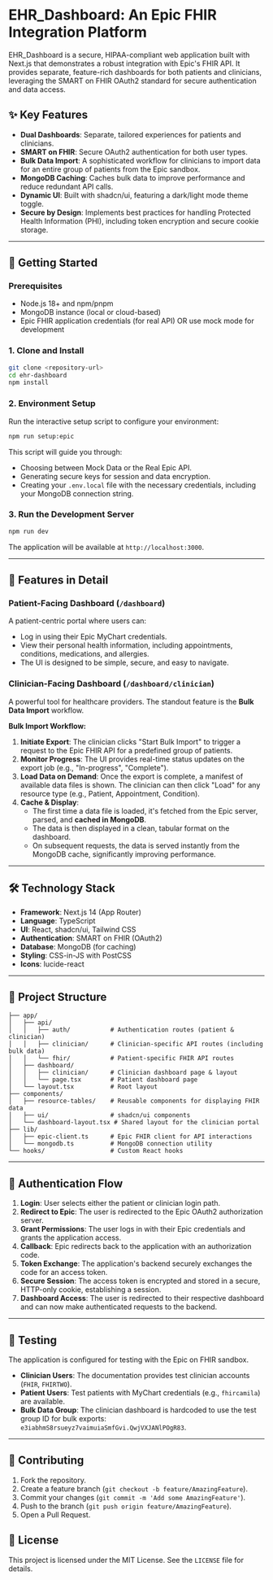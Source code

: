 # EHR_Dashboard: An Epic FHIR Integration Platform

EHR_Dashboard is a secure, HIPAA-compliant web application built with Next.js that demonstrates a robust integration with Epic's FHIR API. It provides separate, feature-rich dashboards for both patients and clinicians, leveraging the SMART on FHIR OAuth2 standard for secure authentication and data access.

## ✨ Key Features

-   **Dual Dashboards**: Separate, tailored experiences for patients and clinicians.
-   **SMART on FHIR**: Secure OAuth2 authentication for both user types.
-   **Bulk Data Import**: A sophisticated workflow for clinicians to import data for an entire group of patients from the Epic sandbox.
-   **MongoDB Caching**: Caches bulk data to improve performance and reduce redundant API calls.
-   **Dynamic UI**: Built with shadcn/ui, featuring a dark/light mode theme toggle.
-   **Secure by Design**: Implements best practices for handling Protected Health Information (PHI), including token encryption and secure cookie storage.

---

## 🚀 Getting Started

### Prerequisites

-   Node.js 18+ and npm/pnpm
-   MongoDB instance (local or cloud-based)
-   Epic FHIR application credentials (for real API) OR use mock mode for development

### 1. Clone and Install

```bash
git clone <repository-url>
cd ehr-dashboard
npm install
```

### 2. Environment Setup

Run the interactive setup script to configure your environment:

```bash
npm run setup:epic
```

This script will guide you through:
-   Choosing between Mock Data or the Real Epic API.
-   Generating secure keys for session and data encryption.
-   Creating your `.env.local` file with the necessary credentials, including your MongoDB connection string.

### 3. Run the Development Server

```bash
npm run dev
```

The application will be available at `http://localhost:3000`.

---

## 🏥 Features in Detail

### Patient-Facing Dashboard (`/dashboard`)

A patient-centric portal where users can:
-   Log in using their Epic MyChart credentials.
-   View their personal health information, including appointments, conditions, medications, and allergies.
-   The UI is designed to be simple, secure, and easy to navigate.

### Clinician-Facing Dashboard (`/dashboard/clinician`)

A powerful tool for healthcare providers. The standout feature is the **Bulk Data Import** workflow.

**Bulk Import Workflow:**
1.  **Initiate Export**: The clinician clicks "Start Bulk Import" to trigger a request to the Epic FHIR API for a predefined group of patients.
2.  **Monitor Progress**: The UI provides real-time status updates on the export job (e.g., "In-progress", "Complete").
3.  **Load Data on Demand**: Once the export is complete, a manifest of available data files is shown. The clinician can then click "Load" for any resource type (e.g., Patient, Appointment, Condition).
4.  **Cache & Display**:
    -   The first time a data file is loaded, it's fetched from the Epic server, parsed, and **cached in MongoDB**.
    -   The data is then displayed in a clean, tabular format on the dashboard.
    -   On subsequent requests, the data is served instantly from the MongoDB cache, significantly improving performance.

---

## 🛠️ Technology Stack

-   **Framework**: Next.js 14 (App Router)
-   **Language**: TypeScript
-   **UI**: React, shadcn/ui, Tailwind CSS
-   **Authentication**: SMART on FHIR (OAuth2)
-   **Database**: MongoDB (for caching)
-   **Styling**: CSS-in-JS with PostCSS
-   **Icons**: lucide-react

---

## 📁 Project Structure

```
├── app/
│   ├── api/
│   │   ├── auth/           # Authentication routes (patient & clinician)
│   │   ├── clinician/      # Clinician-specific API routes (including bulk data)
│   │   └── fhir/           # Patient-specific FHIR API routes
│   ├── dashboard/
│   │   ├── clinician/      # Clinician dashboard page & layout
│   │   └── page.tsx        # Patient dashboard page
│   └── layout.tsx          # Root layout
├── components/
│   ├── resource-tables/    # Reusable components for displaying FHIR data
│   ├── ui/                 # shadcn/ui components
│   └── dashboard-layout.tsx # Shared layout for the clinician portal
├── lib/
│   ├── epic-client.ts      # Epic FHIR client for API interactions
│   └── mongodb.ts          # MongoDB connection utility
└── hooks/                  # Custom React hooks
```

---

## 🔐 Authentication Flow

1.  **Login**: User selects either the patient or clinician login path.
2.  **Redirect to Epic**: The user is redirected to the Epic OAuth2 authorization server.
3.  **Grant Permissions**: The user logs in with their Epic credentials and grants the application access.
4.  **Callback**: Epic redirects back to the application with an authorization code.
5.  **Token Exchange**: The application's backend securely exchanges the code for an access token.
6.  **Secure Session**: The access token is encrypted and stored in a secure, HTTP-only cookie, establishing a session.
7.  **Dashboard Access**: The user is redirected to their respective dashboard and can now make authenticated requests to the backend.

---

## 🧪 Testing

The application is configured for testing with the Epic on FHIR sandbox.

-   **Clinician Users**: The documentation provides test clinician accounts (`FHIR`, `FHIRTWO`).
-   **Patient Users**: Test patients with MyChart credentials (e.g., `fhircamila`) are available.
-   **Bulk Data Group**: The clinician dashboard is hardcoded to use the test group ID for bulk exports: `e3iabhmS8rsueyz7vaimuiaSmfGvi.QwjVXJANlPOgR83`.

---

## 🤝 Contributing

1.  Fork the repository.
2.  Create a feature branch (`git checkout -b feature/AmazingFeature`).
3.  Commit your changes (`git commit -m 'Add some AmazingFeature'`).
4.  Push to the branch (`git push origin feature/AmazingFeature`).
5.  Open a Pull Request.

## 📄 License

This project is licensed under the MIT License. See the `LICENSE` file for details.